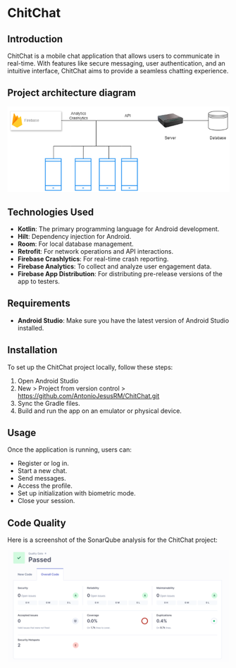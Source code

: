 # ChitChat

## Introduction
ChitChat is a mobile chat application that allows users to communicate in real-time. With features like secure messaging, user authentication, and an intuitive interface, ChitChat aims to provide a seamless chatting experience.

## Project architecture diagram
![Alt text](./chitchat.drawio.png "Project architecture diagram")

## Technologies Used
- **Kotlin**: The primary programming language for Android development.
- **Hilt**: Dependency injection for Android.
- **Room**: For local database management.
- **Retrofit**: For network operations and API interactions.
- **Firebase Crashlytics**: For real-time crash reporting.
- **Firebase Analytics**: To collect and analyze user engagement data.
- **Firebase App Distribution**: For distributing pre-release versions of the app to testers.

## Requirements
- **Android Studio**: Make sure you have the latest version of Android Studio installed.

## Installation
To set up the ChitChat project locally, follow these steps:

1. Open Android Studio
2. New > Project from version control > https://github.com/AntonioJesusRM/ChitChat.git
3. Sync the Gradle files.
4. Build and run the app on an emulator or physical device.

## Usage
Once the application is running, users can:

- Register or log in.
- Start a new chat.
- Send messages.
- Access the profile.
- Set up initialization with biometric mode.
- Close your session.

## Code Quality
Here is a screenshot of the SonarQube analysis for the ChitChat project:

![SonarQube Analysis](./sonarQube.PNG "Project architecture diagram")